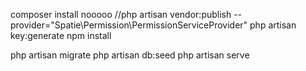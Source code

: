  
composer install
nooooo //php artisan vendor:publish --provider="Spatie\Permission\PermissionServiceProvider"
php artisan key:generate
npm install

php artisan migrate
php artisan db:seed
php artisan serve
 
